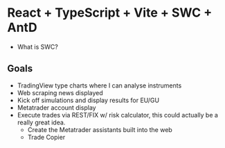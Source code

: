 # React + TypeScript + Vite + SWC + AntD
- What is SWC?

## Goals
- TradingView type charts where I can analyse instruments
- Web scraping news displayed
- Kick off simulations and display results for EU/GU
- Metatrader account display
- Execute trades via REST/FIX w/ risk calculator, this could actually be a really great idea.
    - Create the Metatrader assistants built into the web
    - Trade Copier
